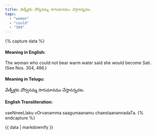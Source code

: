```yaml
---
title: వేణ్నీళ్లకు వోర్వనమ్మ సాగుమానము చేస్తానన్నదట.
tags:
  - "woman"
  - "could"
  - "304"
---
```


{% capture data %}
#### Meaning in English:
The woman who could not bear warm water said she would become Sati.
(See Nos. 304, 486.)

#### Meaning in Telugu:
వేణ్నీళ్లకు వోర్వనమ్మ సాగుమానము చేస్తానన్నదట.

#### English Transliteration:
vaeNneeLlaku vOrvanamma saagumaanamu chaestaanannadaTa.
{% endcapture %}

{{ data | markdownify }}

